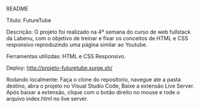 README

Título: FutureTube

Descrição: O projeto foi realizado na 4º semana do curso de web fullstack da Labenu, com o objetivo de treinar e fixar os conceitos de HTML e CSS responsivo reproduzindo uma página similar ao Youtube.

Ferramentas utilizdas: HTML e CSS Responsivo.

Deploy: http://projeto-futuretube.surge.sh/

Rodando localmente: Faça o clone do repositorio, navegue ate a pasta destino, abra o projeto no Visual Studio Code, Baixe a extensão Live Server. Após baixar a extensão, clique com o botão direito no mouse e rode o arquivo index.html no live server.
